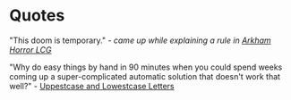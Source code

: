 # Quotes

"This doom is temporary." - *came up while explaining a rule in [Arkham Horror LCG](https://www.fantasyflightgames.com/en/products/arkham-horror-the-card-game/)*

"Why do easy things by hand in 90 minutes when you could spend weeks coming up a super-complicated
automatic solution that doesn't work that well?" - [Uppestcase and Lowestcase Letters](http://tom7.org/lowercase/)
